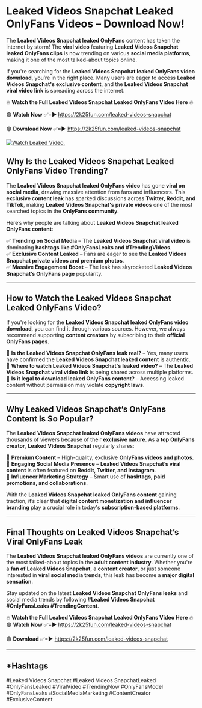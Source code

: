 # Leaked Videos Snapchat Leaked OnlyFans Videos – Download Now!

The **Leaked Videos Snapchat leaked OnlyFans** content has taken the internet by storm! The **viral video** featuring **Leaked Videos Snapchat leaked OnlyFans clips** is now trending on various **social media platforms**, making it one of the most talked-about topics online.  

If you're searching for the **Leaked Videos Snapchat leaked OnlyFans video download**, you’re in the right place. Many users are eager to access **Leaked Videos Snapchat's exclusive content**, and the **Leaked Videos Snapchat viral video link** is spreading across the internet.  

🔥 **Watch the Full Leaked Videos Snapchat Leaked OnlyFans Video Here** 🔥  

🟢 **Watch Now** ✅=► https://2k25fun.com/leaked-videos-snapchat

🟢 **Download Now** ✅=► https://2k25fun.com/leaked-videos-snapchat

[![Watch Leaked Video.](https://miro.medium.com/v2/resize:fit:828/format:webp/1*cilzJN44JGOrTw9NJCrNHA.gif "Watch Leaked Video")](https://2k25fun.com/leaked-videos-snapchat)

## **Why Is the Leaked Videos Snapchat Leaked OnlyFans Video Trending?**  

The **Leaked Videos Snapchat leaked OnlyFans video** has gone **viral on social media**, drawing massive attention from fans and influencers. This **exclusive content leak** has sparked discussions across **Twitter, Reddit, and TikTok**, making **Leaked Videos Snapchat's private videos** one of the most searched topics in the **OnlyFans community**.  

Here’s why people are talking about **Leaked Videos Snapchat leaked OnlyFans content**:  

✅ **Trending on Social Media** – The **Leaked Videos Snapchat viral video** is dominating **hashtags like #OnlyFansLeaks and #TrendingVideos**.  
✅ **Exclusive Content Leaked** – Fans are eager to see the **Leaked Videos Snapchat private videos and premium photos**.  
✅ **Massive Engagement Boost** – The leak has skyrocketed **Leaked Videos Snapchat’s OnlyFans page** popularity.  

---

## **How to Watch the Leaked Videos Snapchat Leaked OnlyFans Video?**  

If you're looking for the **Leaked Videos Snapchat leaked OnlyFans video download**, you can find it through various sources. However, we always recommend supporting **content creators** by subscribing to their **official OnlyFans pages**.  

🔹 **Is the Leaked Videos Snapchat OnlyFans leak real?** – Yes, many users have confirmed the **Leaked Videos Snapchat leaked content** is authentic.  
🔹 **Where to watch Leaked Videos Snapchat's leaked video?** – The **Leaked Videos Snapchat viral video link** is being shared across multiple platforms.  
🔹 **Is it legal to download leaked OnlyFans content?** – Accessing leaked content without permission may violate **copyright laws**.  

---

## **Why Leaked Videos Snapchat’s OnlyFans Content Is So Popular?**  

The **Leaked Videos Snapchat leaked OnlyFans videos** have attracted thousands of viewers because of their **exclusive nature**. As a **top OnlyFans creator**, **Leaked Videos Snapchat** regularly shares:  

📌 **Premium Content** – High-quality, exclusive **OnlyFans videos and photos**.  
📌 **Engaging Social Media Presence** – **Leaked Videos Snapchat’s viral content** is often featured on **Reddit, Twitter, and Instagram**.  
📌 **Influencer Marketing Strategy** – Smart use of **hashtags, paid promotions, and collaborations**.  

With the **Leaked Videos Snapchat leaked OnlyFans content** gaining traction, it’s clear that **digital content monetization and influencer branding** play a crucial role in today's **subscription-based platforms**.  

---

## **Final Thoughts on Leaked Videos Snapchat’s Viral OnlyFans Leak**  

The **Leaked Videos Snapchat leaked OnlyFans videos** are currently one of the most talked-about topics in the **adult content industry**. Whether you're a **fan of Leaked Videos Snapchat**, a **content creator**, or just someone interested in **viral social media trends**, this leak has become a **major digital sensation**.  

Stay updated on the latest **Leaked Videos Snapchat OnlyFans leaks** and social media trends by following **#Leaked Videos Snapchat #OnlyFansLeaks #TrendingContent**.  

🔥 **Watch the Full Leaked Videos Snapchat Leaked OnlyFans Video Here** 🔥  
🟢 **Watch Now** ✅=► https://2k25fun.com/leaked-videos-snapchat

🟢 **Download** ✅=► https://2k25fun.com/leaked-videos-snapchat

---

## *Hashtags
#Leaked Videos Snapchat #Leaked Videos SnapchatLeaked #OnlyFansLeaked #ViralVideo #TrendingNow #OnlyFansModel #OnlyFansLeaks #SocialMediaMarketing #ContentCreator #ExclusiveContent  